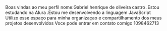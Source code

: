 Boas vindas ao meu perfil
nome:Gabriel henrique de oliveira castro 
.Estou estudando na Alura 
.Estou me desenvolvendo a linguagem JavaScript
Utilizo esse espaço para minha organizaçao e compartilhamento dos meus projetos desenvolvidos 
Voce pode entrar em contato comigo 
1098462713
